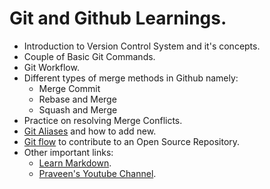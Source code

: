 # Git and Github Learnings.

- Introduction to Version Control System and it's concepts.
- Couple of Basic Git Commands.
- Git Workflow.
- Different types of merge methods in Github namely:
  - Merge Commit
  - Rebase and Merge
  - Squash and Merge
- Practice on resolving Merge Conflicts.
- [Git Aliases](https://blog.praveen.science/git-shortcuts/) and how to add new.
- [Git flow](https://github.com/CatsInTech/Rezume/blob/master/CONTRIBUTING.md) to contribute to an Open Source Repository.
- Other important links:
  - [Learn Markdown](https://www.markdowntutorial.com/).
  - [Praveen's Youtube Channel](https://www.youtube.com/user/praveenscience).
